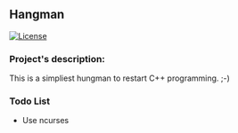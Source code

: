 ##  Hangman

[![License](https://img.shields.io/badge/License-BSD%203--Clause-blue.svg)](https://opensource.org/licenses/BSD-3-Clause)


### Project's description:

This is a simpliest hungman to restart C++ programming. ;-)

### Todo List

  * Use ncurses
